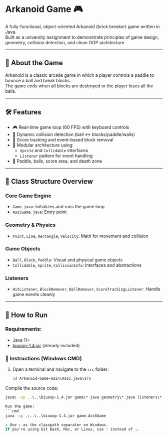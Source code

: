 # Arkanoid Game 🎮

A fully-functional, object-oriented Arkanoid (brick breaker) game written in Java.  
Built as a university assignment to demonstrate principles of game design, geometry, collision detection, and clean OOP architecture.

---

## 🧠 About the Game

Arkanoid is a classic arcade game in which a player controls a paddle to bounce a ball and break blocks.  
The game ends when all blocks are destroyed or the player loses all the balls.

---

## 🛠️ Features

- 🎮 Real-time game loop (60 FPS) with keyboard controls
- 🧱 Dynamic collision detection (ball ↔ blocks/paddle/walls)
- 🎯 Score tracking and event-based block removal
- 🧩 Modular architecture using:
  - `Sprite` and `Collidable` interfaces
  - `Listener` pattern for event handling
- 🎨 Paddle, balls, score area, and death zone

---

## 🧩 Class Structure Overview

### Core Game Engine
- `Game.java`: Initializes and runs the game loop
- `Ass5Game.java`: Entry point

### Geometry & Physics
- `Point`, `Line`, `Rectangle`, `Velocity`: Math for movement and collision

### Game Objects
- `Ball`, `Block`, `Paddle`: Visual and physical game objects
- `Collidable`, `Sprite`, `CollisionInfo`: Interfaces and abstractions

### Listeners
- `HitListener`, `BlockRemover`, `BallRemover`, `ScoreTrackingListener`: Handle game events cleanly

---

## 🚀 How to Run

### Requirements:
- Java 11+
- [biuoop-1.4.jar](https://github.com/arieh/biuoop) (already included)

### 🧭 Instructions (Windows CMD)

1. Open a terminal and navigate to the `src` folder:
   ```cmd
   cd Arkanoid-Game-main\Ass5.java\src
Compile the source code:
  ```cmd
  javac -cp ..\..\biuoop-1.4.jar game\*.java geometry\*.java listeners\*.java sprites\*.java

Run the game:
  ```cmd
  java -cp .;..\..\biuoop-1.4.jar game.Ass5Game

⚠️ Use ; as the classpath separator on Windows.
If you're using Git Bash, Mac, or Linux, use : instead of ;.

